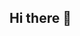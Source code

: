 ## Hi there 👋

<!--
**ale4t0ria/ale4t0ria** is a ✨ _special_ ✨ repository because its `README.md` (this file) appears on your GitHub profile.

Here are some ideas to get you started:

- 🔭 I’m currently working on school vehicle monitor
- 🌱 I’m currently learning taking care of me
- 😄 Pronouns: she/her
- ⚡ Fun fact: i'm fascinated by Hello Kitty and the Cinnamon Roll character
- 🌸 Hobbies: play online games 
-->
